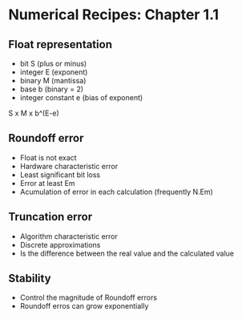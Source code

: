 # Numerical Recipes: Chapter 1.1

## Float representation
- bit S (plus or minus)
- integer E (exponent)
- binary M (mantissa)
- base b (binary = 2)
- integer constant e (bias of exponent)

S x M x b^(E-e)

## Roundoff error
- Float is not exact
- Hardware characteristic error
- Least significant bit loss
- Error at least Em
- Acumulation of error in each calculation (frequently N.Em)

## Truncation error
- Algorithm characteristic error
- Discrete approximations
- Is the difference between the real value and the calculated value

## Stability
- Control the magnitude of Roundoff errors
- Roundoff erros can grow exponentially


